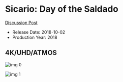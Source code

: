 # Sicario: Day of the Saldado

[Discussion Post](https://www.avsforum.com/threads/bass-eq-for-filtered-movies.2995212/post-56793370)

* Release Date: 2018-10-02
* Production Year: 2018

## 4K/UHD/ATMOS

![img 0](https://i.imgur.com/iy4gFN0.jpg)

![img 1](https://i.imgur.com/QeBstUV.jpg)

